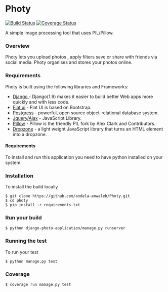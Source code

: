 # Photy
[![Build Status](https://travis-ci.org/andela-amwaleh/Photy.svg?branch=master)](https://travis-ci.org/andela-amwaleh/Photy)
[![Coverage Status](https://coveralls.io/repos/github/andela-amwaleh/Photy/badge.svg?branch=feature%2Ftest)](https://coveralls.io/github/andela-amwaleh/Photy?branch=feature%2Ftest)

A simple image processing tool that uses  PIL/Pillow.

### Overview
Photy lets you upload photos , apply filters save or share with friends via social media. Photy  organises and stores your photos online.

### Requirements
Photy is built using the following libraries and Frameworks:

* [Django ](https://www.djangoproject.com/) - Django(1.9) makes it easier to build better Web apps more quickly and with less code.
* [Flat ui](https://github.com/designmodo/Flat-UI) - Flat UI is based on Bootstrap.
* [Postgress](http://www.postgresql.org/) -  powerful, open source object-relational database system.
* [Jquery/Ajax](https://jquery.com/) -  JavaScript Library.
* [Pillow](https://github.com/python-pillow/Pillow/) - Pillow is the friendly PIL fork by Alex Clark and Contributors.
* [Dropzone](https://github.com/enyo/dropzone) - a light weight JavaScript library that turns an HTML element into a dropzone.

#### Requirements
To install and run this application you need to have python installed on your system


### Installation
To install the build locally 
```
$ git clone https://github.com/andela-amwaleh/Photy.git
$ cd photy
$ pip install -r requirements.txt
```

### Run your build
```
$ python django-photo-application/manage.py runserver 
```

### Running the test
To run your test
```
$ python manage.py test
```
### Coverage
```
$ coverage run manage.py test

